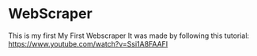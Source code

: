 # WebScraper

This is my first My First Webscraper
It was made by following this tutorial: https://www.youtube.com/watch?v=Ssi1A8FAAFI
